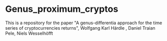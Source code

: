 # Genus_proximum_cryptos
This is a repository for the paper "A genus-differentia approach for the time series of cryptocurrencies returns", 
Wolfgang Karl Härdle , Daniel Traian Pele, Niels Wesselhöfft
